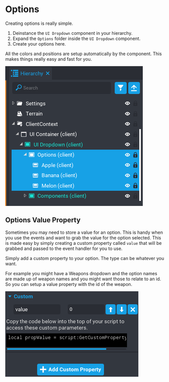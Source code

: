 # Options

Creating options is really simple.  

1. Deinstance the `UI Dropdown` component in your hierarchy.
2. Expand the `Options` folder inside the `UI Dropdown` component.
3. Create your options here.

All the colors and positions are setup automatically by the component.  This makes things really easy and fast for you.

![](images/options.png)

## Options Value Property

Sometimes you may need to store a value for an option.  This is handy when you use the events and want to grab the value for the option selected.  This is made easy by simply creating a custom property called `value` that will be grabbed and passed to the event handler for you to use.

Simply add a custom property to your option.  The type can be whatever you want.

For example you might have a Weapons dropdown and the option names are made up of weapon names and you might want those to relate to an id.  So you can setup a value property with the id of the weapon.

![](images/value.png)